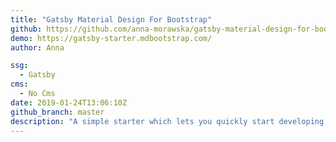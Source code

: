 ```yaml
---
title: "Gatsby Material Design For Bootstrap"
github: https://github.com/anna-morawska/gatsby-material-design-for-bootstrap
demo: https://gatsby-starter.mdbootstrap.com/
author: Anna

ssg:
  - Gatsby
cms:
  - No Cms
date: 2019-01-24T13:06:10Z
github_branch: master
description: "A simple starter which lets you quickly start developing with Gastby and Material Design For Bootstrap"
---
```

